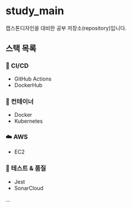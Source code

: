 # study_main

캡스톤디자인을 대비한 공부 저장소(repository)입니다.

## 스택 목록

### 🔧 CI/CD

- GitHub Actions
- DockerHub

### 🐳 컨테이너

- Docker
- Kubernetes

### ☁️ AWS

- EC2

### 🧪 테스트 & 품질

- Jest
- SonarCloud

...
